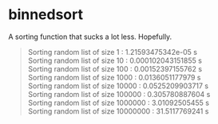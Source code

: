 binnedsort
==========

A sorting function that sucks a lot less. Hopefully.


>Sorting random list of size 1        :  1.21593475342e-05 s  
>Sorting random list of size 10       :  0.000102043151855 s  
>Sorting random list of size 100      :  0.00152397155762 s  
>Sorting random list of size 1000     :  0.0136051177979 s  
>Sorting random list of size 10000    :  0.0525209903717 s  
>Sorting random list of size 100000   :  0.305780887604 s  
>Sorting random list of size 1000000  :  3.01092505455 s  
>Sorting random list of size 10000000 :  31.5117769241 s  
